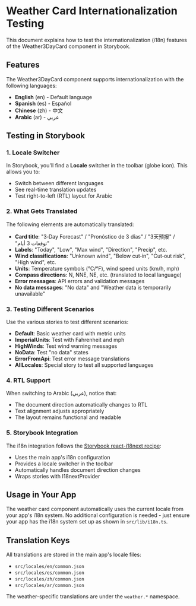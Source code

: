 # Weather Card Internationalization Testing

This document explains how to test the internationalization (i18n) features of the Weather3DayCard component in Storybook.

## Features

The Weather3DayCard component supports internationalization with the following languages:
- **English** (en) - Default language
- **Spanish** (es) - Español
- **Chinese** (zh) - 中文
- **Arabic** (ar) - عربي

## Testing in Storybook

### 1. Locale Switcher

In Storybook, you'll find a **Locale** switcher in the toolbar (globe icon). This allows you to:
- Switch between different languages
- See real-time translation updates
- Test right-to-left (RTL) layout for Arabic

### 2. What Gets Translated

The following elements are automatically translated:
- **Card title**: "3‑Day Forecast" / "Pronóstico de 3 días" / "3天预报" / "توقعات 3 أيام"
- **Labels**: "Today", "Low", "Max wind", "Direction", "Precip", etc.
- **Wind classifications**: "Unknown wind", "Below cut‑in", "Cut‑out risk", "High wind", etc.
- **Units**: Temperature symbols (°C/°F), wind speed units (km/h, mph)
- **Compass directions**: N, NNE, NE, etc. (translated to local language)
- **Error messages**: API errors and validation messages
- **No data messages**: "No data" and "Weather data is temporarily unavailable"

### 3. Testing Different Scenarios

Use the various stories to test different scenarios:

- **Default**: Basic weather card with metric units
- **ImperialUnits**: Test with Fahrenheit and mph
- **HighWinds**: Test wind warning messages
- **NoData**: Test "no data" states
- **ErrorFromApi**: Test error message translations
- **AllLocales**: Special story to test all supported languages

### 4. RTL Support

When switching to Arabic (عربي), notice that:
- The document direction automatically changes to RTL
- Text alignment adjusts appropriately
- The layout remains functional and readable

### 5. Storybook Integration

The i18n integration follows the [Storybook react-i18next recipe](https://storybook.js.org/recipes/react-i18next):
- Uses the main app's i18n configuration
- Provides a locale switcher in the toolbar
- Automatically handles document direction changes
- Wraps stories with I18nextProvider

## Usage in Your App

The weather card component automatically uses the current locale from your app's i18n system. No additional configuration is needed - just ensure your app has the i18n system set up as shown in `src/lib/i18n.ts`.

## Translation Keys

All translations are stored in the main app's locale files:
- `src/locales/en/common.json`
- `src/locales/es/common.json`
- `src/locales/zh/common.json`
- `src/locales/ar/common.json`

The weather-specific translations are under the `weather.*` namespace.
